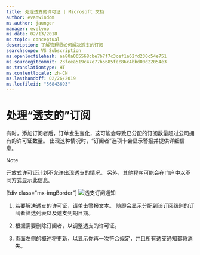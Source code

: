 ```yaml
---
title: 处理透支的许可证 | Microsoft 文档
author: evanwindom
ms.author: jaunger
manager: evelynp
ms.date: 02/13/2018
ms.topic: conceptual
description: 了解管理员如何解决透支的订阅
searchscope: VS Subscription
ms.openlocfilehash: aa80a065568cbe7b7f7c3cef1a62fd230c54e751
ms.sourcegitcommit: 23feea519c47e77b5685fec86c4bbd00d22054e3
ms.translationtype: HT
ms.contentlocale: zh-CN
ms.lasthandoff: 02/26/2019
ms.locfileid: "56843693"
---
```

# <a name="handling-over-claimed-subscriptions"></a>处理“透支的”订阅

有时，添加订阅者后，订单发生变化，这可能会导致已分配的订阅数量超过公司拥有的许可证数量。 出现这种情况时，“订阅者”选项卡会显示警报并提供详细信息。

> [!NOTE]
> 开放式许可证计划不允许出现透支的情况。  另外，其他程序可能会在门户中以不同方式显示此信息。
>
> [!div class="mx-imgBorder"]
> ![透支订阅通知](_img/over-claimed/over-claimed-alert.png)


1.  若要解决透支的许可证，请单击警报文本。 随即会显示分配到该订阅级别的订阅者筛选列表以及透支到期日期。

2.  根据需要删除订阅者，以调整透支的许可证。

3.  页面左侧的概述将更新，以显示你再一次符合规定，并且所有透支通知都将消失。
